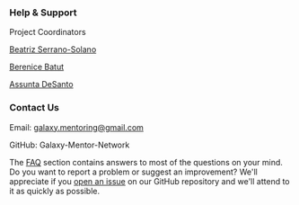 ### Help & Support

 Project Coordinators
 
 [Beatriz Serrano-Solano](#)
 
 [Berenice Batut](#)
 
 [Assunta DeSanto](#)
 
 ### Contact Us
 
  Email: galaxy.mentoring@gmail.com
  
  GitHub: Galaxy-Mentor-Network
    
  The [FAQ](#) section contains answers to most of the questions on your mind.
  Do you want to report a problem or suggest an improvement? We'll appreciate if you [open an issue](#) on our GitHub repository and we'll attend to it as quickly as possible.
   

